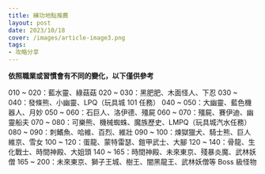 ```yaml
---
title: 練功地點推薦
layout: post
date: 2023/10/18
cover: /images/article-image3.png
tags:
- 攻略分享
---
```

**依照職業或習慣會有不同的變化，以下僅供參考**

010 ~ 020：藍水靈、綠菇菇
020 ~ 030：黑肥肥、木面怪人、下忍
030 ~ 040：發條熊、小幽靈、LPQ（玩具城 101 任務）
040 ~ 050：大幽靈、藍色機器人、月妙
050 ~ 060：石巨人、洛伊德、殭屍
060 ~ 070：殭屍、賽伊迪、幽靈船夫
070 ~ 080：可樂熊、機械蜘蛛、魔族歷史、LMPQ（玩具城汽水任務）
080 ~ 090：刺鰭魚、哈維、百烈、維壯
090 ~ 100：煉獄獵犬、騎士熊、巨人維京、雪女
100 ~ 120：蛋龍、蒙特雷瑟、鎧甲武士、大腳
120 ~ 140：骨龍、生化戰士、時間神殿、大姐頭
140 ~ 165：時間神殿、未來東京、殘暴炎魔、武林妖僧
165 ~ 200：未來東京、獅子王城、樹王、闇黑龍王、武林妖僧等 Boss 級怪物